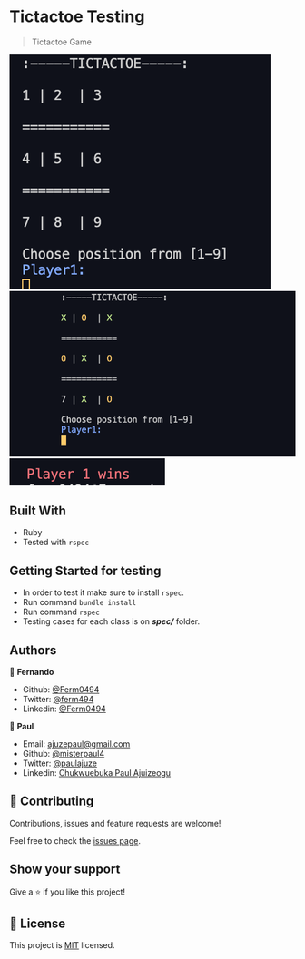 # Tictactoe Testing

> Tictactoe Game

![screenshot](./img/1.png)
![screenshot](./img/2.png)
![screenshot](./img/3.png)

## Built With

- Ruby
- Tested with `rspec` 

## Getting Started for testing

- In order to test it make sure to install `rspec`.
- Run command `bundle install`
- Run command `rspec`
- Testing cases for each class is on ***spec/*** folder. 

## Authors

👤 **Fernando**

- Github: [@Ferm0494](https://github.com/Ferm0494)
- Twitter: [@ferm494](https://twitter.com/ferm494)
- Linkedin: [@Ferm0494](https://www.linkedin.com/in/ferm0494/)

👤 **Paul**

- Email: [ajuzepaul@gmail.com](ajuzepaul@gmail.com)
- Github: [@misterpaul4](https://github.com/misterpaul4)
- Twitter: [@paulajuze](https://twitter.com/paulajuze)
- Linkedin: [Chukwuebuka Paul Ajuizeogu](https://www.linkedin.com/in/chukwuebuka-paul-ajuizeogu/)

## 🤝 Contributing

Contributions, issues and feature requests are welcome!

Feel free to check the [issues page](issues/).

## Show your support

Give a ⭐️ if you like this project!

## 📝 License

This project is [MIT](lic.url) licensed.
